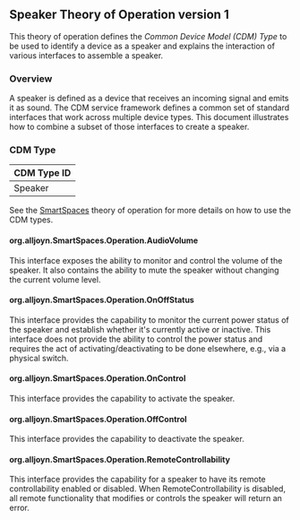 ## Speaker Theory of Operation version 1

This theory of operation defines the _Common Device Model (CDM) Type_ to be used to identify a device as a speaker and explains the interaction of
various interfaces to assemble a speaker.

### Overview

A speaker is defined as a device that receives an incoming signal and emits it as sound.
The CDM service framework defines a common set of standard interfaces that work
across multiple device types. This document illustrates how to combine a subset
of those interfaces to create a speaker.

### CDM Type

|  CDM Type ID  |
| ------------- |
| Speaker       |

See the [SmartSpaces](/org.alljoyn.SmartSpaces/theory-of-operation-v2) theory of operation for more details on how to use the CDM types.

#### org.alljoyn.SmartSpaces.Operation.AudioVolume

This interface exposes the ability to monitor and control the volume of the speaker. It also contains the ability
to mute the speaker without changing the current volume level.

#### org.alljoyn.SmartSpaces.Operation.OnOffStatus

This interface provides the capability to monitor the current power status of the speaker and establish whether it's currently
active or inactive. This interface does not provide the ability to control the power status and requires the act of activating/deactivating
to be done elsewhere, e.g., via a physical switch.

#### org.alljoyn.SmartSpaces.Operation.OnControl

This interface provides the capability to activate the speaker.

#### org.alljoyn.SmartSpaces.Operation.OffControl

This interface provides the capability to deactivate the speaker.

#### org.alljoyn.SmartSpaces.Operation.RemoteControllability

This interface provides the capability for a speaker to have its remote controllability enabled or disabled.
When RemoteControllability is disabled, all remote functionality that modifies or controls the speaker will return an error.